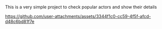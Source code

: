 This is a very simple project to check popular actors and show their details


https://github.com/user-attachments/assets/3344f1c0-cc59-4f5f-afcd-d48c6bd81f7e

